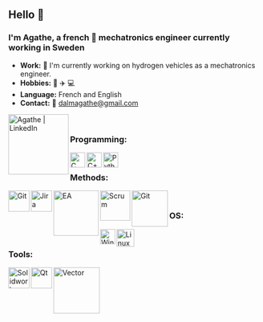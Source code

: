 ## Hello 👋

### I'm Agathe, a french :frog: mechatronics engineer currently working in Sweden 

- **Work:** :truck: I'm currently working on hydrogen vehicles as a mechatronics engineer.
- **Hobbies:** :woman_dancing: :airplane: :computer:
- **Language:** French and English
- **Contact:** :email: dalmagathe@gmail.com

[<img align="left" alt="Agathe | LinkedIn" width="120px" src="https://img.shields.io/badge/LinkedIn-0077B5?style=for-the-badge&logo=linkedin&logoColor=white" />][linkedin]

<br />



### Programming:
<img align="left" alt="C" width="30px" src="https://user-images.githubusercontent.com/88153083/235306854-08437897-0390-449e-b62d-196a17855482.png" />
<img align="left" alt="C++" width="30px" src="https://user-images.githubusercontent.com/88153083/128231107-f595b97f-905c-471d-a213-92505689c676.jpg" />
<img align="left" alt="Python" width="30px" src="https://user-images.githubusercontent.com/88153083/128176947-33556227-ae2f-4ef5-9050-1b5ee3b4b594.png" />

<br />


### Methods:
<img align="left" alt="Git" width="42px" src="https://user-images.githubusercontent.com/88153083/128225903-2eb580a2-542b-4139-890c-b08c82fd5322.png" />
<img align="left" alt="Jira" width="42px" src="https://user-images.githubusercontent.com/88153083/128228706-d7637e62-d6c5-4da7-afe4-0f6195813a3b.png" />
<img align="left" alt="EA" width="90px" src="https://user-images.githubusercontent.com/88153083/235307101-5a0af2a6-02ec-4e97-aea3-dafb181a3caf.png" />
<img align="left" alt="Scrum" width="60px" src="https://user-images.githubusercontent.com/88153083/128230930-6414f5a1-fc3b-432e-b097-c164869f21f0.png" />
<img align="left" alt="Git" width="72px" src="https://user-images.githubusercontent.com/88153083/235306942-b57c1da4-eace-42b6-b2b9-52a74c6da50c.png" />


<br />


### OS:

<img align="left" alt="Windows" width="30px" src="https://user-images.githubusercontent.com/88153083/128226547-1e68064d-fdd0-4e6b-b4ab-24206e7d05b8.png" />
<img align="left" alt="Linux" width="35px" src="https://user-images.githubusercontent.com/88153083/128226651-b01d1237-bc12-46b0-90bb-514d329dcdb3.png" />


<br />


### Tools:

<img align="left" alt="Solidworks" width="42px" src="https://user-images.githubusercontent.com/88153083/128226872-ae0d827f-014c-493c-bd4a-242153186875.jpg" />
<img align="left" alt="Qt" width="42px" src="https://user-images.githubusercontent.com/88153083/128227151-deaed40a-cf66-4ce7-96c1-b0036f9794cf.png" />
<img align="left" alt="Vector" width="92px" src="https://user-images.githubusercontent.com/88153083/235307224-9da666e7-6e8e-45a2-ade9-1cbf0e11e7ee.png" />

<br />
<br />

[linkedin]: https://www.linkedin.com/in/agathe-dalmazir
